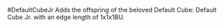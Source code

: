 #DefaultCubeJr
Adds the offspring of the beloved Default Cube: Default Cube Jr. with an edge length of 1x1x1BU.
